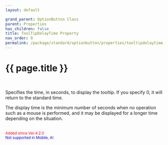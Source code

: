 ```yaml
---
layout: default

grand_parent: OptionButton Class
parent: Properties
has_children: false
title: ToolTipDelayTime Property
nav_order: 9
permalink: /package/standard/optionbutton/properties/tooltipdelaytime
---
```

# {{ page.title }}

<br>

Specifies the time, in seconds, to display the tooltip. If you specify 0, it will return to the standard time.

The display time is the minimum number of seconds when no operation such as a mouse is performed, and it may be displayed for a longer time depending on the situation.

<br><small><span style="color:red">Added since Ver.4.2.0</span></small>
<br><small><span style="color:blue">Not supported in Mobile, AI</span></small>